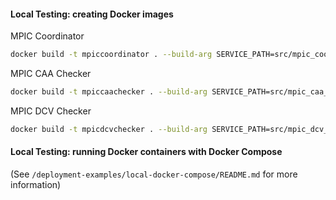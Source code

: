 #### Local Testing: creating Docker images
MPIC Coordinator
```bash
docker build -t mpiccoordinator . --build-arg SERVICE_PATH=src/mpic_coordinator_service --progress=plain
```
MPIC CAA Checker
```bash
docker build -t mpiccaachecker . --build-arg SERVICE_PATH=src/mpic_caa_checker_service --progress=plain
```
MPIC DCV Checker
```bash
docker build -t mpicdcvchecker . --build-arg SERVICE_PATH=src/mpic_dcv_checker_service --progress=plain
```

#### Local Testing: running Docker containers with Docker Compose
(See `/deployment-examples/local-docker-compose/README.md` for more information)

